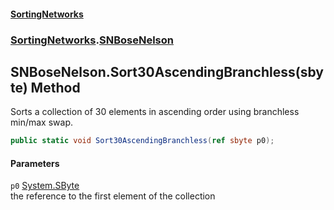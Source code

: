 #### [SortingNetworks](./index.md 'index')
### [SortingNetworks](./SortingNetworks.md 'SortingNetworks').[SNBoseNelson](./SortingNetworks-SNBoseNelson.md 'SortingNetworks.SNBoseNelson')
## SNBoseNelson.Sort30AscendingBranchless(sbyte) Method
Sorts a collection of 30 elements in ascending order using branchless min/max swap.  
```csharp
public static void Sort30AscendingBranchless(ref sbyte p0);
```
#### Parameters
<a name='SortingNetworks-SNBoseNelson-Sort30AscendingBranchless(sbyte)-p0'></a>
`p0` [System.SByte](https://docs.microsoft.com/en-us/dotnet/api/System.SByte 'System.SByte')  
the reference to the first element of the collection  
  
